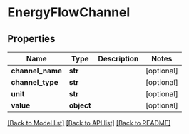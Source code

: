 # EnergyFlowChannel

## Properties
Name | Type | Description | Notes
------------ | ------------- | ------------- | -------------
**channel_name** | **str** |  | [optional] 
**channel_type** | **str** |  | [optional] 
**unit** | **str** |  | [optional] 
**value** | **object** |  | [optional] 

[[Back to Model list]](../README.md#documentation-for-models) [[Back to API list]](../README.md#documentation-for-api-endpoints) [[Back to README]](../README.md)

